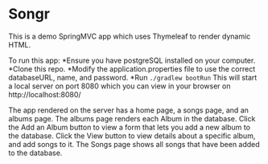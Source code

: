 # Songr

This is a demo SpringMVC app which uses Thymeleaf to render dynamic HTML.

To run this app:
  *Ensure you have postgreSQL installed on your computer.
  *Clone this repo.
  *Modify the application.properties file to use the correct databaseURL, name, and password.
  *Run `./gradlew bootRun` This will start a local server on port 8080 which you can view in your browser on http://localhost:8080/

The app rendered on the server has a home page, a songs page, and an albums page. The albums page renders each Album in the database. Click the Add an Album button to view a form that lets you add a new album to the database. Click the View button to view details about a specific album, and add songs to it.
The Songs page shows all songs that have been added to the database.